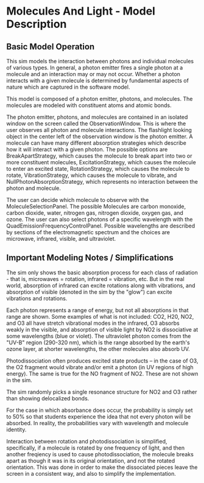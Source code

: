 # Molecules And Light - Model Description

## Basic Model Operation

This sim models the interaction between photons and individual molecules of various types. In general, a photon emitter
fires a single photon at a molecule and an interaction may or may not occur. Whether a photon interacts with a given
molecule is determined by fundamental aspects of nature which are captured in the software model.

This model is composed of a photon emitter, photons, and molecules. The molecules are modeled with constituent atoms and
atomic bonds.

The photon emitter, photons, and molecules are contained in an isolated window on the screen called the
ObservationWindow. This is where the user observes all photon and molecule interactions. The flashlight looking object
in the center left of the observation window is the photon emitter. A molecule can have many different absorption
strategies which describe how it will interact with a given photon. The possible options are BreakApartStrategy, which
causes the molecule to break apart into two or more constituent molecules, ExcitationStrategy, which causes the molecule
to enter an excited state, RotationStrategy, which causes the molecule to rotate, VibrationStrategy, which causes the
molecule to vibrate, and NullPhotonAbsorptionStrategy, which represents no interaction between the photon and molecule.

The user can decide which molecule to observe with the MoleculeSelectionPanel. The possible Molecules are carbon
monoxide, carbon dioxide, water, nitrogen gas, nitrogen dioxide, oxygen gas, and ozone. The user can also select photons
of a specific wavelength with the QuadEmissionFrequencyControlPanel. Possible wavelengths are described by sections of
the electromagnetic spectrum and the choices are microwave, infrared, visible, and ultraviolet.

## Important Modeling Notes / Simplifications

The sim only shows the basic absorption process for each class of radiation - that is, microwaves = rotation, infrared =
vibration, etc. But in the real world, absorption of infrared can excite rotations along with vibrations, and absorption
of visible (denoted in the sim by the "glow") can excite vibrations and rotations.

Each photon represents a range of energy, but not all absorptions in that range are shown. Some examples of what is not
included: CO2, H20, NO2, and O3 all have stretch vibrational modes in the infrared, O3 absorbs weakly in the visible,
and absorption of visible light by NO2 is dissociative at some wavelengths (blue or violet). The ultraviolet photon
comes from the "UV-B" region (290-320 nm), which is the range absorbed by the earth's ozone layer, at shorter
wavelengths, the other molecules also absorb UV.

Photodissociation often produces excited state products – in the case of O3, the O2 fragment would vibrate and/or emit a
photon (in UV regions of high energy). The same is true for the NO fragment of NO2. These are not shown in the sim.

The sim randomly picks a single resonance structure for NO2 and O3 rather than showing delocalized bonds.

For the case in which absorbance does occur, the probability is simply set to 50% so that students experience the idea
that not every photon will be absorbed. In reality, the probabilities vary with wavelength and molecule identity.

Interaction between rotation and photodissociation is simplified, specifically, if a molecule is rotated by one
frequency of light, and then another freqiency is used to cause photodissociation, the molecule breaks apart as though
it was in its original orientation, and not the rotated orientation. This was done in order to make the dissociated
pieces leave the screen in a consistent way, and also to simplify the implementation.
